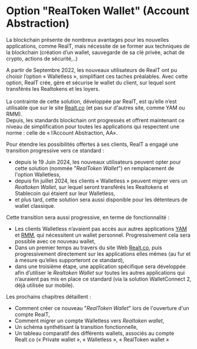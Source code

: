 # Option "RealToken Wallet" (Account Abstraction)

La blockchain présente de nombreux avantages pour les nouvelles applications, comme RealT, mais nécessite de se former aux techniques de la blockchain (création d’un wallet, sauvegarde de sa clé privée, achat de crypto, actions de sécurité,..)

A partir de Septembre 2022, les nouveaux utilisateurs de RealT ont pu choisir l’option « Walletless », simplifiant ces taches préalables. Avec cette option, RealT crée, gère et sécurise le wallet du client, sur lequel sont transférés les Realtokens et les loyers.\
\
La contrainte de cette solution, développée par RealT, est qu’elle n’est utilisable que sur le site [Realt.co](https://realt.co/) (et pas sur d'autres site, comme YAM ou RMM).\
Depuis, les standards blockchain ont progressés et offrent maintenant ce niveau de simplification pour toutes les applications qui respectent une norme : celle de « l’Account Abstraction, AA».

Pour étendre les possibilités offertes à ses clients, RealT a engagé une transition progressive vers ce standard :

* depuis le 19 Juin 2024, les nouveaux utilisateurs peuvent opter pour cette solution (nommée "_RealToken Wallet_") en remplacement de l'option Walletless,
* depuis fin juillet 2024, les clients « Walletless » peuvent migrer vers un _Realtoken Wallet_, sur lequel seront transférés les Realtokens et Stablecoin qui étaient sur leur Walletless,
* et plus tard, cette solution sera aussi disponible pour les détenteurs de wallet classique.

Cette transition sera aussi progressive, en terme de fonctionnalité :

* Les clients Walletless n’avaient pas accès aux autres applications [YAM](https://yam.realtoken.network/) et [RMM](https://rmm.realtoken.network/markets/), qui nécessitent un wallet personnel. Progressivement cela sera possible avec ce nouveau wallet,
* Dans un premier temps au travers du site Web [Realt.co](https://realt.co/), puis progressivement directement sur les applications elles mêmes (au fur et à mesure qu’elles supporteront ce standard),
* dans une troisième étape, une application spécifique sera développée afin d’utiliser le _Realtoken Wallet_ sur toutes les autres applications qui n’auraient pas mis en place ce standard (via la solution WalletConnect 2, déjà utilisée sur mobile).

Les prochains chapitres détaillent :

* Comment créer ce nouveau "_RealToken Wallet_" lors de l'ouverture d'un compte RealT,
* Comment migrer un compte Walletless vers _Realtoken wallet_,
* Un schéma synthétisant la transition fonctionnelle,
* Un tableau comparatif des différents wallets, associés au compte Realt.co (« Private wallet », « Walletless », « RealToken wallet »
